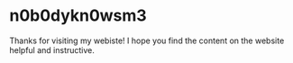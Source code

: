 # n0b0dykn0wsm3
Thanks for visiting my webiste! I hope you find the content on the website helpful and instructive.
